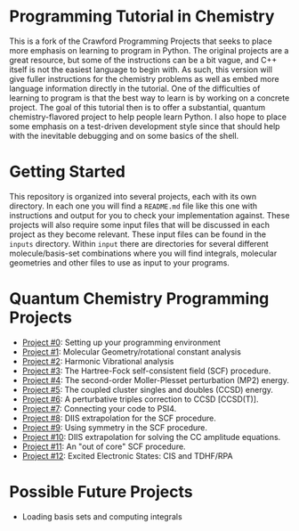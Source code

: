 # Programming Tutorial in Chemistry

This is a fork of the Crawford Programming Projects that seeks to
place more emphasis on learning to program in Python. The original
projects are a great resource, but some of the instructions can be a
bit vague, and C++ itself is not the easiest language to begin
with. As such, this version will give fuller instructions for the
chemistry problems as well as embed more language information directly
in the tutorial. One of the difficulties of learning to program is
that the best way to learn is by working on a concrete project. The
goal of this tutorial then is to offer a substantial, quantum
chemistry-flavored project to help people learn Python. I also hope to
place some emphasis on a test-driven development style since that
should help with the inevitable debugging and on some basics of the
shell.

# Getting Started

This repository is organized into several projects, each with its own
directory. In each one you will find a `README.md` file like this one
with instructions and output for you to check your implementation
against. These projects will also require some input files that will
be discussed in each project as they become relevant.  These input
files can be found in the `inputs` directory.  Within `input` there
are directories for several different molecule/basis-set combinations
where you will find integrals, molecular geometries and other files to
use as input to your programs.

# Quantum Chemistry Programming Projects 
 - [Project #0](Project00/README.md): Setting up your programming environment
 - [Project #1](Project01/README.md): Molecular Geometry/rotational constant analysis
 - [Project #2](Project02/README.md): Harmonic Vibrational analysis
 - [Project #3](Project03/README.md): The Hartree-Fock self-consistent field (SCF) procedure.
 - [Project #4](Project04/README.md): The second-order Moller-Plesset perturbation (MP2) energy.
 - [Project #5](Project05/README.md): The coupled cluster singles and doubles (CCSD) energy.
 - [Project #6](Project06/README.md): A perturbative triples correction to CCSD [CCSD(T)].
 - [Project #7](Project07/README.md): Connecting your code to PSI4.
 - [Project #8](Project08/README.md): DIIS extrapolation for the SCF procedure.
 - [Project #9](Project09/README.md): Using symmetry in the SCF procedure.
 - [Project #10](Project10/README.md): DIIS extrapolation for solving the CC amplitude equations.
 - [Project #11](Project11/README.md): An "out of core" SCF procedure.
 - [Project #12](Project12/README.md): Excited Electronic States: CIS and TDHF/RPA
 
# Possible Future Projects
 - Loading basis sets and computing integrals
